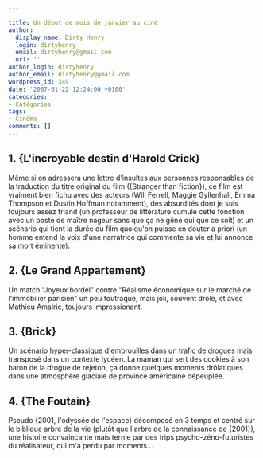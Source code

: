 ```yaml
---

title: Un début de mois de janvier au ciné
author:
  display_name: Dirty Henry
  login: dirtyhenry
  email: dirtyhenry@gmail.com
  url: ''
author_login: dirtyhenry
author_email: dirtyhenry@gmail.com
wordpress_id: 349
date: '2007-01-22 12:24:00 +0100'
categories:
- Catégories
tags:
- Cinéma
comments: []
---
```

<h2>1. {L'incroyable destin d'Harold Crick}</h2>

Même si on adressera une lettre d'insultes aux personnes responsables de la traduction du titre original du film ({Stranger than fiction}), ce film est vraiment bien fichu avec des acteurs (Will Ferrell, Maggie Gyllenhall, Emma Thompson et Dustin Hoffman notamment), des absurdités dont je suis toujours assez friand (un professeur de littérature cumule cette fonction avec un poste de maître nageur sans que ça ne gêne qui que ce soit) et un scénario qui tient la durée du film quoiqu'on puisse en douter a priori (un homme entend la voix d'une narratrice qui commente sa vie et lui annonce sa mort éminente).

<h2>2. {Le Grand Appartement}</h2>

Un match "Joyeux bordel" contre "Réalisme économique sur le marché de l'immobilier parisien" un peu foutraque, mais joli, souvent drôle, et avec Mathieu Amalric, toujours impressionant.

<h2>3. {Brick}</h2>

Un scénario hyper-classique d'embrouilles dans un trafic de drogues mais transposé dans un contexte lycéen. La maman qui sert des cookies à son baron de la drogue de rejeton, ça donne quelques moments drôlatiques dans une atmosphère glaciale de province américaine dépeuplée.

<h2>4. {The Foutain}</h2>

Pseudo {2001, l'odyssée de l'espace} décomposé en 3 temps et centré sur le biblique arbre de la vie (plutôt que l'arbre de la connaissance de {2001}), une histoire convaincante mais ternie par des trips psycho-zéno-futuristes du réalisateur, qui m'a perdu par moments...
